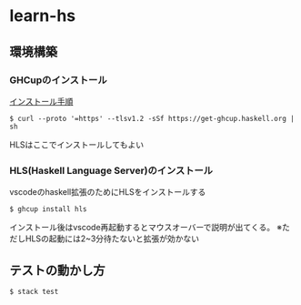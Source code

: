 # learn-hs

## 環境構築
### GHCupのインストール
[インストール手順](https://www.haskell.org/ghcup/install/)
```
$ curl --proto '=https' --tlsv1.2 -sSf https://get-ghcup.haskell.org | sh
```
HLSはここでインストールしてもよい

### HLS(Haskell Language Server)のインストール
vscodeのhaskell拡張のためにHLSをインストールする
```
$ ghcup install hls
```
インストール後はvscode再起動するとマウスオーバーで説明が出てくる。
※ただしHLSの起動には2~3分待たないと拡張が効かない

## テストの動かし方
```
$ stack test
```
